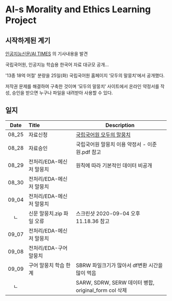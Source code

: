 # AI-s Morality and Ethics Learning Project

## 시작하게된 계기
[인공지능신문/AI TIMES](https://twitter.com/AITIMES1/status/1298064993997340673) 의 기사내용을 발견

국립국어원, 인공지능 학습용 한국어 자료 대규모 공개...

'13종 18억 어절' 분량을 25일(화) 국립국어원 홈페이지 ‘모두의 말뭉치’에서 공개했다.

저작권 문제를 해결하여 구축한 것이며 ‘모두의 말뭉치’ 사이트에서 온라인 약정서를 작성, 승인을 받으면 누구나 파일을 내려받아 사용할 수 있다.


## 일지
|Date|Title|Description|
|:---:|:---|---|
|08_25|자료신청|[국립국어원 모두의 말뭉치](https://corpus.korean.go.kr/main.do#none)|
|08_28|자료승인|국립국어원 말뭉치 이용 약정서 - 이준원.pdf 참고|
|08_29|전처리/EDA-메신저 말뭉치|원칙에 따라 기본적인 데이터 비공개|
|08_30|전처리/EDA-메신저 말뭉치||
|09_04|전처리/EDA-메신저 말뭉치||
|ㄴ|신문 말뭉치.zip 파일 오류|스크린샷 2020-09-04 오후 11.18.36 참고|
|09_07|전처리/EDA-메신저 말뭉치||
|09_08|전처리/EDA-구어 말뭉치||
|09_09|구어 말뭉치 학습 한계|SBRW 파일크기가 많아서 df변환 시간을 많이 먹음|
|ㄴ||SARW, SDRW, SERW 데이터 병합, original_form col 삭제|
